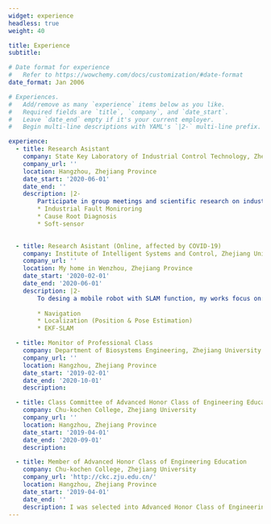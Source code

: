 ```yaml
---
widget: experience
headless: true
weight: 40

title: Experience
subtitle:

# Date format for experience
#   Refer to https://wowchemy.com/docs/customization/#date-format
date_format: Jan 2006

# Experiences.
#   Add/remove as many `experience` items below as you like.
#   Required fields are `title`, `company`, and `date_start`.
#   Leave `date_end` empty if it's your current employer.
#   Begin multi-line descriptions with YAML's `|2-` multi-line prefix.

experience:
  - title: Research Asistant
    company: State Key Laboratory of Industrial Control Technology, Zhejiang University
    company_url: ''
    location: Hangzhou, Zhejiang Province
    date_start: '2020-06-01'
    date_end: ''
    description: |2-
        Participate in group meetings and scientific research on industrial data-driven modeling. The main research areas include:
        * Industrial Fault Moniroring
        * Cause Root Diagnosis
        * Soft-sensor
        

  - title: Research Asistant (Online, affected by COVID-19)
    company: Institute of Intelligent Systems and Control, Zhejiang University
    company_url: ''
    location: My home in Wenzhou, Zhejiang Province
    date_start: '2020-02-01'
    date_end: '2020-06-01'
    description: |2-
        To desing a mobile robot with SLAM function, my works focus on:
        
        * Navigation
        * Localization (Position & Pose Estimation)
        * EKF-SLAM

  - title: Monitor of Professional Class
    company: Department of Biosystems Engineering, Zhejiang University
    company_url: ''
    location: Hangzhou, Zhejiang Province
    date_start: '2019-02-01'
    date_end: '2020-10-01'
    description: 

  - title: Class Committee of Advanced Honor Class of Engineering Education
    company: Chu-kochen College, Zhejiang University
    company_url: ''
    location: Hangzhou, Zhejiang Province
    date_start: '2019-04-01'
    date_end: '2020-09-01'
    description: 

  - title: Member of Advanced Honor Class of Engineering Education
    company: Chu-kochen College, Zhejiang University
    company_url: 'http://ckc.zju.edu.cn/'
    location: Hangzhou, Zhejiang Province
    date_start: '2019-04-01'
    date_end: ''
    description: I was selected into Advanced Honor Class of Engineering Education(40 among 4000+ students majoring in Science and Engineering), Chu-kochen College.
---
```


